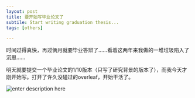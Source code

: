 ```yaml
---
layout: post
title: 要开始写毕业论文了
subtile: Start writing graduation thesis...
tags: [others]

---
```

时间过得真快，再过俩月就要毕业答辩了……看着这两年来我做的一堆垃圾陷入了沉思……

明天就要提交一个毕业论文的1/10版本（只写了研究背景的版本了），而我今天才刚开始写。打开了许久没碰过的overleaf，开始干活了。

![enter description here](./images/paperpaper.png)